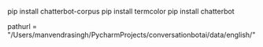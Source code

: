 pip install chatterbot-corpus
pip install termcolor
pip install chatterbot

pathurl = "/Users/manvendrasingh/PycharmProjects/conversationbotai/data/english/"